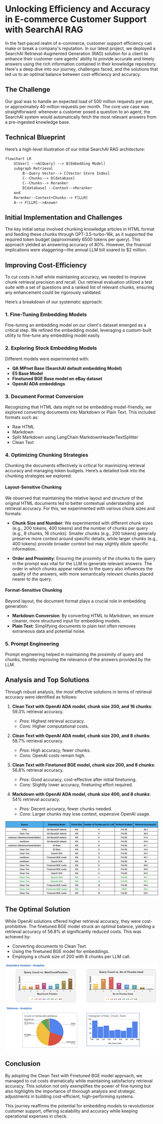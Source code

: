 
# Unlocking Efficiency and Accuracy in E-commerce Customer Support with SearchAI RAG

In the fast-paced realm of e-commerce, customer support efficiency can make or break a company's reputation. In our latest project, we deployed a SearchAI Retrieval-Augmented Generation (RAG) solution for a client to enhance their customer care agents' ability to provide accurate and timely answers using the rich information contained in their knowledge repository. Here's a deep dive into our journey, challenges faced, and the solutions that led us to an optimal balance between cost-efficiency and accuracy.

## The Challenge

Our goal was to handle an expected load of 500 million requests per year, or approximately 40 million requests per month. The core use case was straightforward: whenever a customer posed a question to an agent, the SearchAI system would automatically fetch the most relevant answers from a pre-ingested knowledge base.

## Technical Blueprint

Here’s a high-level illustration of our initial SearchAI RAG architecture:

```mermaid
flowchart LR
    U[User] -->A[Query] --> B[Embedding Model]
    subgraph Retrieval
        B--Query Vector--> C[Vector Store Index]
        C--Chunks--> D[database]
        C--Chunks--> Reranker
        D[database] --Context-->Reranker
    end
    Reranker--Context+Chunks--> F[LLM]
    A--> F[LLM]-->Answer
```

## Initial Implementation and Challenges

The key initial setup involved chunking knowledge articles in HTML format and feeding these chunks through GPT-3.5-turbo-16k, as it supported the required token budget (approximately 6500 tokens per query). This approach yielded an answering accuracy of 80%. However, the financial implications were staggering—the annual LLM bill soared to $2 million.

## Improving Cost-Efficiency

To cut costs in half while maintaining accuracy, we needed to improve chunk retrieval precision and recall. Our retrieval evaluation utilized a test suite with a set of questions and a ranked list of relevant chunks, ensuring any enhancement could be rigorously validated.

Here’s a breakdown of our systematic approach:

### 1. Fine-Tuning Embedding Models

Fine-tuning an embedding model on our client's dataset emerged as a critical step. We refined the embedding model, leveraging a custom-built utility to fine-tune any embedding model easily. 

### 2. Exploring Stock Embedding Models

Different models were experimented with:

- **QA MPnet Base (SearchAI default embedding Model)**
- **E5 Base Model**
- **Finetuned BGE Base model on eBay dataset**
- **OpenAI ADA embeddings**

### 3. Document Format Conversion

Recognizing that HTML data might not be embedding model-friendly, we explored converting documents into Markdown or Plain Text. This included formats such as:

- Raw HTML
- Markdown
- Split Markdown using LangChain MarkdownHeaderTextSplitter
- Clean Text

### 4. Optimizing Chunking Strategies

Chunking the documents effectively is critical for maximizing retrieval accuracy and managing token budgets. Here’s a detailed look into the chunking strategies we explored:

#### Layout-Sensitive Chunking

We observed that maintaining the relative layout and structure of the original HTML documents led to better contextual understanding and retrieval accuracy. For this, we experimented with various chunk sizes and formats:

- **Chunk Size and Number**: We experimented with different chunk sizes (e.g., 200 tokens, 400 tokens) and the number of chunks per query (e.g., 8 chunks, 16 chunks). Smaller chunks (e.g., 200 tokens) generally preserve more context around specific details, while larger chunks (e.g., 400 tokens) provide broader context but may slightly dilute specific information.
  
- **Order and Proximity**: Ensuring the proximity of the chunks to the query in the prompt was vital for the LLM to generate relevant answers. The order in which chunks appear relative to the query also influences the quality of the answers, with more semantically relevant chunks placed nearer to the query.

#### Format-Sensitive Chunking

Beyond layout, the document format plays a crucial role in embedding generation:

- **Markdown Conversion**: By converting HTML to Markdown, we ensure cleaner, more structured input for embedding models.
- **Plain Text**: Simplifying documents to plain text often removes extraneous data and potential noise.

### 5. Prompt Engineering

Prompt engineering helped in maintaining the proximity of query and chunks, thereby improving the relevance of the answers provided by the LLM.

## Analysis and Top Solutions

Through robust analysis, the most effective solutions in terms of retrieval accuracy were identified as follows:

1. **Clean Text with OpenAI ADA model, chunk size 200, and 16 chunks**: 59.3% retrieval accuracy.
   - *Pros*: Highest retrieval accuracy.
   - *Cons*: Higher computational costs.

2. **Clean Text with OpenAI ADA model, chunk size 200, and 8 chunks**: 58.7% retrieval accuracy.
   - *Pros*: High accuracy, fewer chunks.
   - *Cons*: OpenAI costs remain high.

3. **Clean Text with Finetuned BGE model, chunk size 200, and 8 chunks**: 56.8% retrieval accuracy.
   - *Pros*: Good accuracy, cost-effective after initial finetuning.
   - *Cons*: Slightly lower accuracy, finetuning effort required.

4. **Markdown with OpenAI ADA model, chunk size 400, and 8 chunks**: 54% retrieval accuracy.
   - *Pros*: Decent accuracy, fewer chunks needed.
   - *Cons*: Larger chunks may lose context, expensive OpenAI usage.

![Optimisation Approaches](https://raw.githubusercontent.com/Koredotcom/SearchAssist-Toolkit/master/Blog/Assets/CostOptimizationComparison.png)
## The Optimal Solution

While OpenAI solutions offered higher retrieval accuracy, they were cost-prohibitive. The finetuned BGE model struck an optimal balance, yielding a retrieval accuracy of 56.8% at significantly reduced costs. This was achieved by:

- Converting documents to Clean Text.
- Using the finetuned BGE model for embeddings.
- Employing a chunk size of 200 with 8 chunks per LLM call.

![The Optimal Solution](https://raw.githubusercontent.com/Koredotcom/SearchAssist-Toolkit/master/Blog/Assets/CostOptimizationPlots.png)
## Conclusion

By adopting the Clean Text with Finetuned BGE model approach, we managed to cut costs dramatically while maintaining satisfactory retrieval accuracy. This solution not only exemplifies the power of fine-tuning but also highlights the importance of thorough analysis and strategic adjustments in building cost-efficient, high-performing systems.

This journey reaffirms the potential for embedding models to revolutionize customer support, offering scalability and accuracy while keeping operational expenses in check.

